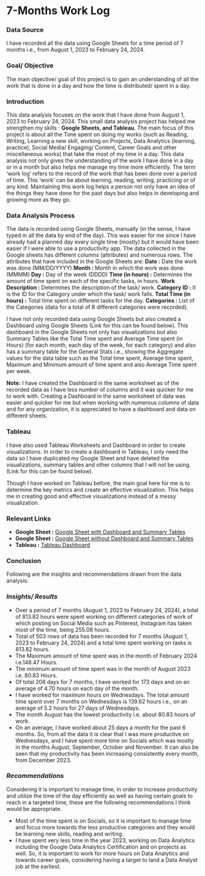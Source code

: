 # 7-Months Work Log
### Data Source
I have recorded all the data using Google Sheets for a time period of 7 months i.e., from August 1, 2023 to February 24, 2024.

### Goal/ Objective
The main objective/ goal of this project is to gain an understanding of all the work that is done in a day and how the time is distributed/ spent in a day. 

### Introduction
This data analysis focuses on the work that I have done from August 1, 2023 to February 24, 2024. This small data analysis project has helped me strengthen my skills : **Google Sheets, and Tableau**. The main focus of this project is about all the Time spent on doing my works (such as Reading, Writing, Learning a new skill, working on Projects, Data Analytics (learning, practice), Social Media/ Engaging/ Content, Career Goals and other miscellaneous works) that take the most of my time in a day.
This data analysis not only gives the understanding of the work I have done in a day or in a month but also helps me manage my time more efficiently. The term ‘work log’ refers to the record of the work that has been done over a period of time. This ‘work’ can be about learning, reading, writing, practicing or of any kind. Maintaining this work log helps a person not only have an idea of the things they have done for the past days but also helps in developing and growing more as they go.

### Data Analysis Process
The data is recorded using Google Sheets, manually (in the sense, I have typed in all the data by end of the day). This was easier for me since I have already had a planned day every single time (mostly) but it would have been easier if I were able to use a productivity app.
The data collected in the Google sheets has different columns (attributes) and numerous rows. The attributes that have included in the Google Sheets are:
**Date :** Date the work was done (MM/DD/YYYY)
**Month :** Month in which the work was done.(MMMM)
**Day :** Day of the week (DDDD)
**Time (in hours) :** Determines the amount of time spent on each of the specific tasks, in hours.
**Work Description :** Determines the description of the task/ work.
**Category ID :** It is the ID for the Category under which the task/ work falls.
**Total Time (in hours) :** Total time spent on different tasks for the day.
**Categories :** List of the Categories (data for a total of 8 different categories were recorded).

I have not only recorded data using Google Sheets but also created a Dashboard using Google Sheets (Link for this can be found below).
This dashboard in the Google Sheets not only has visualizations but also Summary Tables like the Total Time spent and Average Time spent (in Hours) (for each month, each day of the week, for each category) and also has a summary table for the General Stats i.e., showing the Aggregate values for the data table such as the Total time spent, Average time spent, Maximum and Minimum amount of time spent and also Average Time spent per week.

**Note:** I have created the Dashboard in the same worksheet as of the recorded data as I have less number of columns and it was quicker for me to work with.
Creating a Dashboard in the same worksheet of data was easier and quicker for me but when working with numerous columns of data and for any organization, it is appreciated to have a dashboard and data on different sheets.

### Tableau
I have also used Tableau Worksheets and Dashboard in order to create visualizations. In order to create a dashboard in Tableau, I only need the data so I have duplicated my Google Sheet and have deleted the visualizations, summary tables and other columns that I will not be using. (Link for this can be found below).

Though I have worked on Tableau before, the main goal here for me is to determine the key metrics and create an effective visualization. This helps me in creating good and effective visualizations instead of a messy visualization.

### Relevant Links
- **Google Sheet :** [Google Sheet with Dashboard and Summary Tables](https://docs.google.com/spreadsheets/d/1pT6jaGbtogC4-baMDRgSEhA4DrYuE6pQVCKY5OE6A_k/edit?usp=sharing)
- **Google Sheet :** [Google Sheet without Dashboard and Summary Tables](https://docs.google.com/spreadsheets/d/1xD2o2rJh1Kmc9Lgpk740gJkfHkvCA5devJjPiaAjWSE/edit?usp=sharing)
- **Tableau :** [Tableau Dashboard]()

### Conclusion
Following are the insights and recommendations drawn from the data analysis:

### _Insights/ Results_
- Over a period of 7 months (August 1, 2023 to February 24, 2024), a total of 813.82 hours were spent working on different categories of work of which posting on Social Media such as Pinterest, Instagram has taken most of the time, being 255.08 hours.
- Total of 503 rows of data has been recorded for 7 months (August 1, 2023 to February 24, 2024) and a total time spent working on tasks is 813.82 hours.
- The Maximum amount of time spent was in the month of February 2024 i.e.148.47 Hours.
- The minimum amount of time spent was in the month of August 2023 i.e. 80.83 Hours.
- Of total 208 days for 7 months, I have worked for 173 days and on an average of 4.70 hours on each day of the month.
- I have worked for maximum hours on Wednesdays. The total amount time spent over 7 months on Wednesdays is 139.62 hours i.e., on an average of 5.2 hours for 27 days of Wednesdays.
- The month August has the lowest productivity i.e. about 80.83 hours of work.
- On an average, I have worked about 25 days a month for the past 6 months.
So, from all the data it is clear that I was more productive on Wednesdays, and I have spent more time on Socials which was mostly in the months August, September, October and November.
It can also be seen that my productivity has been increasing consistently every month, from December 2023.


### _Recommendations_
Considering it is important to manage time, in order to increase productivity and utilize the time of the day efficiently as well as having certain goals to reach in a targeted time, these are the following recommendations I think would be appropriate.
- Most of the time spent is on Socials, so it is important to manage time and focus more towards the less productive categories and they would be learning new skills, reading and writing.
- I have spent very less time in the year 2023, working on Data Analytics including the Google Data Analytics Certification and on projects as well. So, it is important to work for more hours on Data Analytics and towards career goals, considering having a target to land a Data Analyst job at the earliest.
